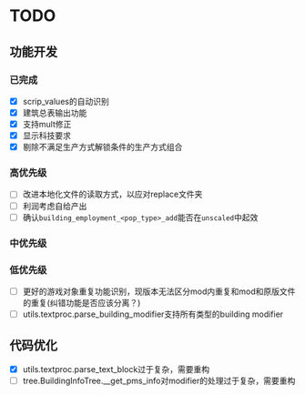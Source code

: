 # TODO

## 功能开发
### 已完成
- [x] scrip_values的自动识别
- [x] 建筑总表输出功能
- [x] 支持mult修正
- [x] 显示科技要求
- [x] 剔除不满足生产方式解锁条件的生产方式组合
### 高优先级
- [ ] 改进本地化文件的读取方式，以应对replace文件夹
- [ ] 利润考虑自给产出
- [ ] 确认`building_employment_<pop_type>_add`能否在`unscaled`中起效
### 中优先级
### 低优先级
- [ ] 更好的游戏对象重复功能识别，现版本无法区分mod内重复和mod和原版文件的重复(纠错功能是否应该分离？)
- [ ] utils.textproc.parse_building_modifier支持所有类型的building modifier

## 代码优化
- [x] utils.textproc.parse_text_block过于复杂，需要重构
- [ ] tree.BuildingInfoTree.__get_pms_info对modifier的处理过于复杂，需要重构
